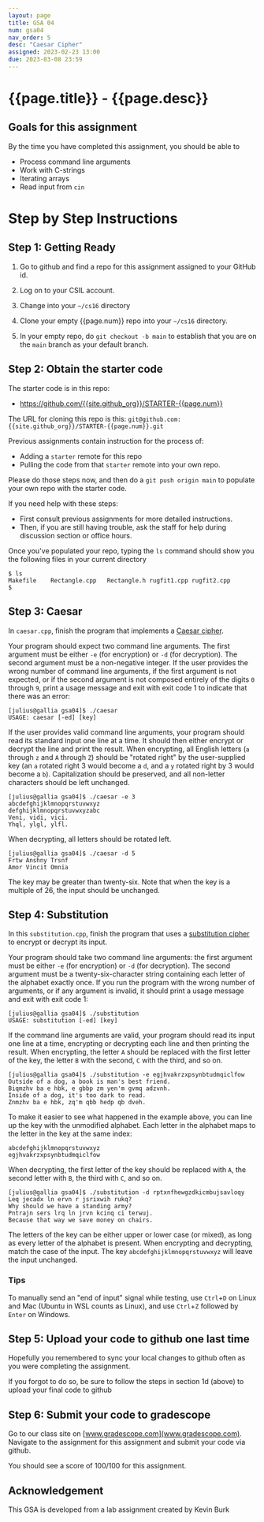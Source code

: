 ```yaml
---
layout: page
title: GSA 04
num: gsa04
nav_order: 5
desc: "Caesar Cipher"
assigned: 2023-02-23 13:00
due: 2023-03-08 23:59
---
```


# {{page.title}} - {{page.desc}}


## Goals for this assignment

By the time you have completed this assignment, you should be able to

* Process command line arguments
* Work with C-strings
* Iterating arrays
* Read input from `cin`


# Step by Step Instructions

## Step 1: Getting Ready

1. Go to github and find a repo for this assignment assigned to your GitHub id.

2. Log on to your CSIL account.

3. Change into your `~/cs16` directory

4. Clone your empty {{page.num}} repo into your `~/cs16` directory.

5. In your empty repo, do `git checkout -b main` to establish that you are on the `main` branch as your default branch.


## Step 2: Obtain the starter code

The starter code is in this repo:

* <https://github.com/{{site.github_org}}/STARTER-{{page.num}}>

The URL for cloning this repo is this: `git@github.com:{{site.github_org}}/STARTER-{{page.num}}.git`

Previous assignments contain instruction for the process of:
* Adding a `starter` remote for this repo
* Pulling the code from that `starter` remote into your own repo.

Please do those steps now, and then do a `git push origin main` to populate your own repo with the starter code.

If you need help with these steps:
* First consult previous assignments for more detailed instructions.   
* Then, if you are still having trouble, ask the staff for help during discussion section or office hours.

Once you've populated your repo, typing the `ls` command should show you the following files in your current directory

```
$ ls
Makefile	Rectangle.cpp	Rectangle.h	rugfit1.cpp	rugfit2.cpp
$ 
```

## Step 3: Caesar

In `caesar.cpp`, finish the program that implements
a [Caesar cipher](https://en.wikipedia.org/wiki/Caesar_cipher).

Your program should expect  two command line arguments.  The first argument must
be either  `-e` (for encryption) or  `-d` (for decryption).  The second argument
must be a non-negative integer. If the user provides the wrong number of command
line arguments, if the first argument is not expected, or if the second argument
is  not composed entirely of the digits  `0` through `9`,  print a usage message
and exit with exit code 1 to indicate that there was an error:

```
[julius@gallia gsa04]$ ./caesar
USAGE: caesar [-ed] [key]
```

If the user provides valid command line arguments,  your program should read its
standard input one line at a time.  It should then either encrypt or decrypt the
line and print the result. When encrypting, all English letters (`a` through `z`
and `A` through `Z`) should be "rotated right" by the user-supplied key  (an `a`
rotated right 3 would become a `d`,  and a `y` rotated right by 3 would become a
`b`).  Capitalization should be preserved,  and all non-letter characters should
be left unchanged.

```
[julius@gallia gsa04]$ ./caesar -e 3
abcdefghijklmnopqrstuvwxyz
defghijklmnopqrstuvwxyzabc
Veni, vidi, vici.
Yhql, ylgl, ylfl.
```

When decrypting, all letters should be rotated left.

```
[julius@gallia gsa04]$ ./caesar -d 5
Frtw Anshny Trsnf
Amor Vincit Omnia
```

The key may be greater than twenty-six.  Note that when the key is a multiple of
26, the input should be unchanged.

## Step 4: Substitution

In this `substitution.cpp`, finish the program that uses
a   [substitution cipher](https://en.wikipedia.org/wiki/Substitution_cipher)  to
encrypt or decrypt its input.

Your program should take two command line arguments:  the first argument must be
either `-e` (for encryption) or `-d` (for decryption).  The second argument must
be a twenty-six-character string  containing each letter of the alphabet exactly
once.  If  you run  the program  with the  wrong number of arguments,  or if any
argument is invalid, it should print a usage message and exit with exit code 1:

```
[julius@gallia gsa04]$ ./substitution
USAGE: substitution [-ed] [key]
```

If the command line arguments are valid,  your program should read its input one
line at a time, encrypting or decrypting each line and then printing the result.
When encrypting, the letter `A` should be replaced with the first letter of the
key, the letter `B` with the second, `C` with the third, and so on.

```
[julius@gallia gsa04]$ ./substitution -e egjhvakrzxpsynbtudmqiclfow
Outside of a dog, a book is man's best friend.
Biqmzhv ba e hbk, e gbbp zm yen'm gvmq adzvnh.
Inside of a dog, it's too dark to read.
Znmzhv ba e hbk, zq'm qbb hedp qb dveh.
```

To make it easier to see what happened in the example above, you can line up the
key with the unmodified alphabet. Each letter in the alphabet maps to the letter
in the key at the same index:

```
abcdefghijklmnopqrstuvwxyz
egjhvakrzxpsynbtudmqiclfow
```

When decrypting,  the first letter  of the key  should be replaced with `A`, the
second letter with `B`, the third with `C`, and so on.

```
[julius@gallia gsa04]$ ./substitution -d rptxnfhewgzdkicmbujsavloqy
Leq jecadx ln ervn r jsrixwih rukq?
Why should we have a standing army?
Pntrajn sers lrq ln jrvn kcinq ci terwuj.
Because that way we save money on chairs.
```

The letters of the key can be either upper or lower case (or mixed),  as long as
every  letter of the alphabet is present.  When encrypting and decrypting, match
the case of the input. The key `abcdefghijklmnopqrstuvwxyz` will leave the input
unchanged.


### Tips
To manually send an "end of input" signal while testing, use `Ctrl`+`D` on Linux
and Mac (Ubuntu in WSL counts as Linux),  and use `Ctrl`+`Z` followed by `Enter`
on Windows.


## Step 5: Upload your code to github one last time

Hopefully you remembered to sync your local changes to github often as you were completing the assignment.

If you forgot to do so, be sure to follow the steps in section 1d (above) to upload your final code to github


## Step 6: Submit your code to gradescope

Go to our class site on [www.gradescope.com](www.gradescope.com). Navigate to the assignment for this assignment and submit your code via github.

You should see a score of 100/100 for this assignment.


## Acknowledgement
This GSA is developed from a lab assignment created by Kevin Burk